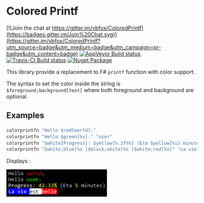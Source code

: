 ﻿Colored Printf
==============

[![Join the chat at https://gitter.im/vbfox/ColoredPrintf](https://badges.gitter.im/Join%20Chat.svg)](https://gitter.im/vbfox/ColoredPrintf?utm_source=badge&utm_medium=badge&utm_campaign=pr-badge&utm_content=badge)
[![AppVeyor Build status](https://ci.appveyor.com/api/projects/status/19hodvli3yq1andd/branch/master?svg=true)](https://ci.appveyor.com/project/vbfox/coloredprintf/branch/master)
[![Travis-CI Build status](https://travis-ci.org/vbfox/ColoredPrintf.svg?branch=master)](https://travis-ci.org/vbfox/ColoredPrintf)
[![Nuget Package](https://img.shields.io/nuget/v/BlackFox.ColoredPrintf.svg)](https://www.nuget.org/packages/BlackFox.ColoredPrintf)

This library provide a replacement to F# `printf` function with color support.

The syntax to set the color inside the string is `$foreground;background[text]` where both foreground and background are optional.

Examples
--------

```fsharp
colorprintfn "Hello $red[world]."
colorprintfn "Hello $green[%s]." "user"
colorprintfn "$white[Progress]: $yellow[%.2f%%] (Eta $yellow[%i] minutes)" 42.33 5
colorprintfn "$white;blue[%s ]$black;white[%s ]$white;red[%s]" "La vie" "est" "belle"
```

Displays :

![Demo](doc/demo.png)
